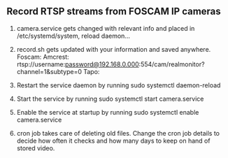 Record RTSP streams from FOSCAM IP cameras
--------------------------------------------

1. camera.service gets changed with relevant info and placed in /etc/systemd/system, reload daemon...

2. record.sh gets updated with your information and saved anywhere.
   Foscam: 
   Amcrest: rtsp://username:password@192.168.0.000:554/cam/realmonitor?channel=1&subtype=0
   Tapo:

4. Restart the service daemon by running sudo systemctl daemon-reload

5. Start the service by running sudo systemctl start camera.service

6. Enable the service at startup by running sudo systemctl enable camera.service

7. cron job takes care of deleting old files. Change the cron job details to decide how often it checks and how many days to keep on hand of stored video.
